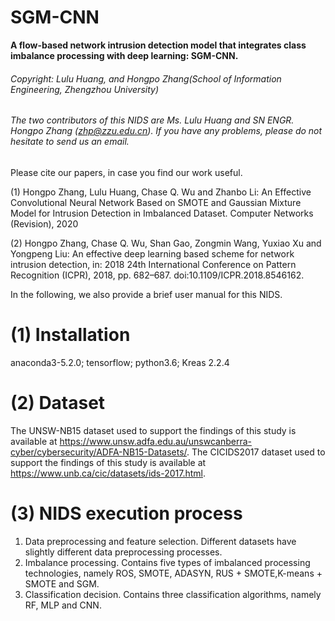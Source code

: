 # SGM-CNN
**A flow-based network intrusion detection model that integrates class imbalance processing with deep learning: SGM-CNN.**

###### Copyright: Lulu Huang, and Hongpo Zhang(School of Information Engineering, Zhengzhou University)

###### The two contributors of this NIDS are Ms. Lulu Huang and SN ENGR. Hongpo Zhang (zhp@zzu.edu.cn). If you have any problems, please do not hesitate to send us an email. 

 
Please cite our papers, in case you find our work useful.

 (1) Hongpo Zhang, Lulu Huang, Chase Q. Wu and Zhanbo Li:
	 An Effective Convolutional Neural Network Based on SMOTE and Gaussian Mixture Model for Intrusion Detection in Imbalanced Dataset. Computer Networks (Revision), 2020

 (2) Hongpo Zhang, Chase Q. Wu, Shan Gao, Zongmin Wang, Yuxiao Xu and Yongpeng Liu:
     An effective deep learning based scheme for network intrusion detection, in: 2018 24th International Conference on Pattern Recognition (ICPR), 2018, pp. 682–687. doi:10.1109/ICPR.2018.8546162.

In the following, we also provide a brief user manual for this NIDS.

# (1) Installation

anaconda3-5.2.0; tensorflow; python3.6; Kreas 2.2.4

# (2) Dataset

The UNSW-NB15 dataset used to support the findings of
this study is available at https://www.unsw.adfa.edu.au/unswcanberra-cyber/cybersecurity/ADFA-NB15-Datasets/.
The CICIDS2017 dataset used to support the findings of this study is available at https://www.unb.ca/cic/datasets/ids-2017.html.

# (3) NIDS execution process

1. Data preprocessing and feature selection. Different datasets have slightly different data preprocessing processes.
2. Imbalance processing. Contains five types of imbalanced processing technologies, namely ROS, SMOTE, ADASYN, RUS + SMOTE,K-means + SMOTE and SGM. 
3. Classification decision. Contains three classification algorithms, namely RF, MLP and CNN.
